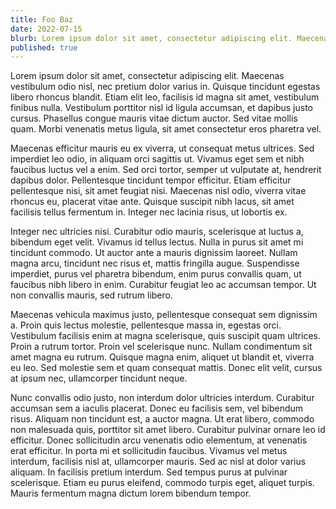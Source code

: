 ```yaml
---
title: Foo Baz
date: 2022-07-15
blurb: Lorem ipsum dolor sit amet, consectetur adipiscing elit. Maecenas vestibulum odio nisl, nec pretium dolor varius in.
published: true
---
```


Lorem ipsum dolor sit amet, consectetur adipiscing elit. Maecenas vestibulum odio nisl, nec pretium dolor varius in. Quisque tincidunt egestas libero rhoncus blandit. Etiam elit leo, facilisis id magna sit amet, vestibulum finibus nulla. Vestibulum porttitor nisl id ligula accumsan, et dapibus justo cursus. Phasellus congue mauris vitae dictum auctor. Sed vitae mollis quam. Morbi venenatis metus ligula, sit amet consectetur eros pharetra vel.

Maecenas efficitur mauris eu ex viverra, ut consequat metus ultrices. Sed imperdiet leo odio, in aliquam orci sagittis ut. Vivamus eget sem et nibh faucibus luctus vel a enim. Sed orci tortor, semper ut vulputate at, hendrerit dapibus dolor. Pellentesque tincidunt tempor efficitur. Etiam efficitur pellentesque nisi, sit amet feugiat nisi. Maecenas nisl odio, viverra vitae rhoncus eu, placerat vitae ante. Quisque suscipit nibh lacus, sit amet facilisis tellus fermentum in. Integer nec lacinia risus, ut lobortis ex.

Integer nec ultricies nisi. Curabitur odio mauris, scelerisque at luctus a, bibendum eget velit. Vivamus id tellus lectus. Nulla in purus sit amet mi tincidunt commodo. Ut auctor ante a mauris dignissim laoreet. Nullam magna arcu, tincidunt nec risus et, mattis fringilla augue. Suspendisse imperdiet, purus vel pharetra bibendum, enim purus convallis quam, ut faucibus nibh libero in enim. Curabitur feugiat leo ac accumsan tempor. Ut non convallis mauris, sed rutrum libero.

Maecenas vehicula maximus justo, pellentesque consequat sem dignissim a. Proin quis lectus molestie, pellentesque massa in, egestas orci. Vestibulum facilisis enim at magna scelerisque, quis suscipit quam ultrices. Proin a rutrum tortor. Proin vel scelerisque nunc. Nullam condimentum sit amet magna eu rutrum. Quisque magna enim, aliquet ut blandit et, viverra eu leo. Sed molestie sem et quam consequat mattis. Donec elit velit, cursus at ipsum nec, ullamcorper tincidunt neque.

Nunc convallis odio justo, non interdum dolor ultricies interdum. Curabitur accumsan sem a iaculis placerat. Donec eu facilisis sem, vel bibendum risus. Aliquam non tincidunt est, a auctor magna. Ut erat libero, commodo non malesuada quis, porttitor sit amet libero. Curabitur pulvinar ornare leo id efficitur. Donec sollicitudin arcu venenatis odio elementum, at venenatis erat efficitur. In porta mi et sollicitudin faucibus. Vivamus vel metus interdum, facilisis nisl at, ullamcorper mauris. Sed ac nisl at dolor varius aliquam. In facilisis pretium interdum. Sed tempus purus at pulvinar scelerisque. Etiam eu purus eleifend, commodo turpis eget, aliquet turpis. Mauris fermentum magna dictum lorem bibendum tempor.
